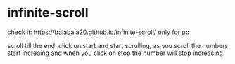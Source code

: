# infinite-scroll  

check it: https://balabala20.github.io/infinite-scroll/
only for pc

scroll till the end:
click on start and start scrolling, as you scroll the numbers start increaing and when you click on stop the number will stop increasing.
